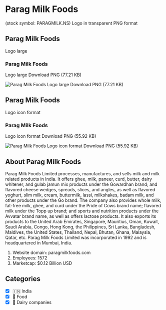# Parag Milk Foods
 (stock symbol: PARAGMILK.NS) Logo in transparent PNG format

## Parag Milk Foods
 Logo large

### Parag Milk Foods
 Logo large Download PNG (77.21 KB)

![Parag Milk Foods
 Logo large Download PNG (77.21 KB)](/img/orig/PARAGMILK.NS_BIG-969ae8e3.png)

## Parag Milk Foods
 Logo icon format

### Parag Milk Foods
 Logo icon format Download PNG (55.92 KB)

![Parag Milk Foods
 Logo icon format Download PNG (55.92 KB)](/img/orig/PARAGMILK.NS-3cce3fcc.png)

## About Parag Milk Foods


Parag Milk Foods Limited processes, manufactures, and sells milk and milk related products in India. It offers ghee, milk, paneer, curd, butter, dairy whitener, and gulab jamun mix products under the Gowardhan brand; and flavored cheese wedges, spreads, slices, and angles, as well as flavored yoghurt, slim milk, cream, buttermilk, lassi, milkshakes, badam milk, and other products under the Go brand. The company also provides whole milk, fat-free milk, ghee, and curd under the Pride of Cows brand name; flavored milk under the Topp up brand; and sports and nutrition products under the Avvatar brand name, as well as offers lactose products. It also exports its products to the United Arab Emirates, Singapore, Mauritius, Oman, Kuwait, Saudi Arabia, Congo, Hong Kong, the Philippines, Sri Lanka, Bangladesh, Maldives, the United States, Thailand, Nepal, Bhutan, Ghana, Malaysia, Qatar, etc. Parag Milk Foods Limited was incorporated in 1992 and is headquartered in Mumbai, India.

1. Website domain: paragmilkfoods.com
2. Employees: 1572
3. Marketcap: $0.12 Billion USD


## Categories
- [x] 🇮🇳 India
- [x] 🍴 Food
- [x] 🥛 Dairy companies
